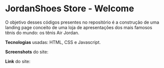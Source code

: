 # JordanShoes Store - Welcome

O objetivo desses códigos presentes no repositório é a construção de uma landing page conceito de uma loja de apresentações dos mais famosos tênis do mundo: os tênis Air Jordan.  

**Tecnologias** usadas: HTML, CSS e Javascript.

**Screenshots** do site:

**Link** do site:
